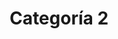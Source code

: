---
title: Categoría 2
title_seo: null # string
slug: categoria-2
description: null # string
image: null # string
category:
- categoria-1
- categoria-0
toc: false
draft: false
noindex: true
translationKey: categoria-2
---